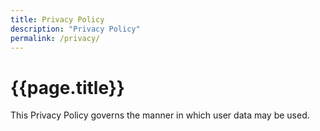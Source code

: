 ```yaml
---
title: Privacy Policy
description: "Privacy Policy"
permalink: /privacy/
---
```


<!-- Main Section -->
<div class="container">
  <div class="row w-100">
    <div class="col-md-8  text-start pb-md-5 px-md-5">    
      <h1 class="fw-bold display-4 main-h1 pb-3 pb-md-4 px-2">{{page.title}}</h1>
      This Privacy Policy governs the manner in which user data may be used.
    </div>
  </div>
</div>